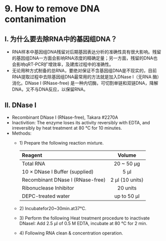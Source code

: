 # 9. How to remove DNA contanimation

## I. 为什么要去除RNA中的基因组DNA？

* RNA样本中基因组DNA残留对后期基因表达分析的准确性具有很大影响。残留的基因组DNA一方面会影响RNA浓度的精确定量；另一方面，残留的DNA也会影响qRT-PCR扩增效率，及建库过程中的准确性。
* 无论用种方式制备的总RNA，要绝对保证不含基因组DNA是不现实的，目前RNA提取过程中去除基因组DNA最常用的方法就是加入DNase Ⅰ（无RNA 酶）消化。DNase I \(RNase-free\) 是一种内切酶，可切割单链和双链DNA，降解DNA，又不与DNA反应，以保留RNA。

## II. DNase I

* Recombinant DNase I \(RNase-free\), Takara \#2270A
* Inactivition: The enzyme loses its activity reversibly with EDTA, and irreversibly by heat treatment at 80 °C for 10 minutes.
* Methods:
  * 1\) Prepare the following reaction mixture.

    | Reagent | Volume |
    | :--- | :---: |
    | Total RNA | 20 ~ 50 μg |
    | 10 × DNase I Buffer \(supplied\) | 5 μl |
    | Recombinant DNase I \(RNase-free\) | 2 μl \(10 units\) |
    | Ribonuclease Inhibitor | 20 units |
    | DEPC-treated water | up to 50 μl |

  * 2\) Incubatefor20~30min.at37°C.
  * 3\) Perform the following Heat treatment procedure to inactivate DNaseI: Add 2.5 μl of 0.5 M EDTA, incubate at 80 °C for 2 min.
  * 4\) Following RNA clean & concentration operation.

